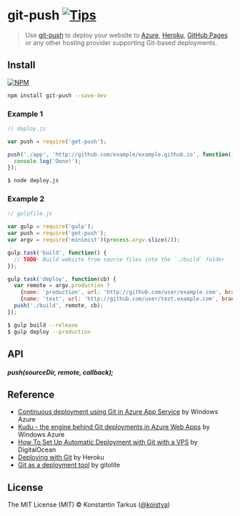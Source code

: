 # git-push [![Tips](http://img.shields.io/gratipay/koistya.svg?style=flat)](https://gratipay.com/koistya)

> Use [git-push](https://github.com/koistya/git-push) to deploy your website to
> [Azure](http://azure.microsoft.com/services/app-service/web/), [Heroku](https://www.heroku.com/),
> [GitHub Pages](https://pages.github.com/) or any other hosting provider
> supporting Git-based deployments.

## Install

[![NPM](https://nodei.co/npm/git-push.png?compact=true)](https://www.npmjs.org/package/git-push)

```sh
npm install git-push --save-dev
```

### Example 1

```js
// deploy.js

var push = require('get-push');

push('./app', 'http://github.com/example/example.github.io', function() {
  console.log('Done!');
});
```

```sh
$ node deploy.js
```

### Example 2

```js
// gulpfile.js

var gulp = require('gulp');
var push = require('get-push');
var argv = require('minimist')(process.argv.slice(2));

gulp.task('build', function() {
  // TODO: Build website from source files into the `./build` folder
});

gulp.task('deploy', function(cb) {
  var remote = argv.production ?
    {name: 'production', url: 'http://github.com/user/example.com', branch: 'gh-pages'},
    {name: 'test', url: 'http://github.com/user/test.example.com', branch: 'gh-pages'};
  push('./build', remote, cb);
});
```

```sh
$ gulp build --release
$ gulp deploy --production
```

## API

##### push(sourceDir, remote, callback);

## Reference

 - [Continuous deployment using Git in Azure App Service](http://azure.microsoft.com/documentation/articles/web-sites-publish-source-control/) by Windows Azure
 - [Kudu - the engine behind Git deployments in Azure Web Apps](https://github.com/projectkudu/kudu) by Windows Azure
 - [How To Set Up Automatic Deployment with Git with a VPS](https://www.digitalocean.com/community/tutorials/how-to-set-up-automatic-deployment-with-git-with-a-vps) by DigitalOcean
 - [Deploying with Git](https://devcenter.heroku.com/articles/git) by Heroku
 - [Git as a deployment tool](http://gitolite.com/deploy.html) by gitolite

## License

The MIT License (MIT) © Konstantin Tarkus ([@koistya](https://twitter.com/koistya))
